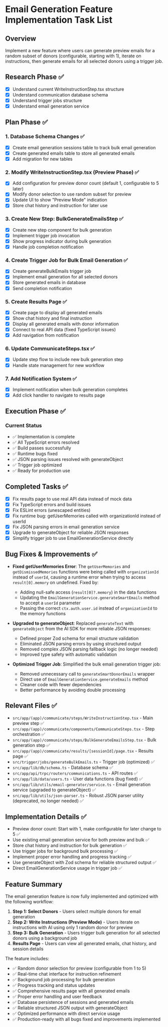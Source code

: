 # Email Generation Feature Implementation Task List

## Overview
Implement a new feature where users can generate preview emails for a random subset of donors (configurable, starting with 1), iterate on instructions, then generate emails for all selected donors using a trigger job.

## Research Phase ✅
- [x] Understand current WriteInstructionStep.tsx structure
- [x] Understand communication database schema
- [x] Understand trigger jobs structure
- [x] Understand email generation service

## Plan Phase ✅

### 1. Database Schema Changes ✅
- [x] Create email generation sessions table to track bulk email generation
- [x] Create generated emails table to store all generated emails
- [x] Add migration for new tables

### 2. Modify WriteInstructionStep.tsx (Preview Phase) ✅
- [x] Add configuration for preview donor count (default 1, configurable to 5 later)
- [x] Modify donor selection to use random subset for preview
- [x] Update UI to show "Preview Mode" indication
- [x] Store chat history and instruction for later use

### 3. Create New Step: BulkGenerateEmailsStep ✅
- [x] Create new step component for bulk generation
- [x] Implement trigger job invocation
- [x] Show progress indicator during bulk generation
- [x] Handle job completion notification

### 4. Create Trigger Job for Bulk Email Generation ✅
- [x] Create generateBulkEmails trigger job
- [x] Implement email generation for all selected donors
- [x] Store generated emails in database
- [x] Send completion notification

### 5. Create Results Page ✅
- [x] Create page to display all generated emails
- [x] Show chat history and final instruction
- [x] Display all generated emails with donor information
- [x] Connect to real API data (fixed TypeScript issues)
- [x] Add navigation from notification

### 6. Update CommunicateSteps.tsx ✅
- [x] Update step flow to include new bulk generation step
- [x] Handle state management for new workflow

### 7. Add Notification System ✅
- [x] Implement notification when bulk generation completes
- [x] Add click handler to navigate to results page

## Execution Phase ✅

### Current Status
- ✅ Implementation is complete
- ✅ All TypeScript errors resolved
- ✅ Build passes successfully
- ✅ Runtime bugs fixed
- ✅ JSON parsing issues resolved with generateObject
- ✅ Trigger job optimized
- ✅ Ready for production use

## Completed Tasks ✅
- [x] Fix results page to use real API data instead of mock data
- [x] Fix TypeScript errors and build issues
- [x] Fix ESLint errors (unescaped entities)
- [x] Fix runtime bug: getUserMemories called with organizationId instead of userId
- [x] Fix JSON parsing errors in email generation service
- [x] Upgrade to generateObject for reliable JSON responses
- [x] Simplify trigger job to use EmailGenerationService directly

## Bug Fixes & Improvements ✅
- **Fixed getUserMemories Error**: The `getUserMemories` and `getDismissedMemories` functions were being called with `organizationId` instead of `userId`, causing a runtime error when trying to access `result[0].memory` on undefined. Fixed by:
  - Adding null-safe access (`result[0]?.memory`) in the data functions
  - Updating the `EmailGenerationService.generateSmartEmails` method to accept a `userId` parameter
  - Passing the correct `ctx.auth.user.id` instead of `organizationId` to the memory functions

- **Upgraded to generateObject**: Replaced `generateText` with `generateObject` from the AI SDK for more reliable JSON responses:
  - Defined proper Zod schema for email structure validation
  - Eliminated JSON parsing errors by using structured output
  - Removed complex JSON parsing fallback logic (no longer needed)
  - Improved type safety with automatic validation

- **Optimized Trigger Job**: Simplified the bulk email generation trigger job:
  - Removed unnecessary call to `generateSmartDonorEmails` wrapper
  - Direct use of `EmailGenerationService.generateEmails` method
  - Cleaner code with fewer dependencies
  - Better performance by avoiding double processing

## Relevant Files ✅
- `src/app/(app)/communicate/steps/WriteInstructionStep.tsx` - Main preview step ✅
- `src/app/(app)/communicate/components/CommunicateSteps.tsx` - Step orchestration ✅
- `src/app/(app)/communicate/steps/BulkGenerateEmailsStep.tsx` - Bulk generation step ✅
- `src/app/(app)/communicate/results/[sessionId]/page.tsx` - Results page ✅
- `src/trigger/jobs/generateBulkEmails.ts` - Trigger job (optimized) ✅
- `src/app/lib/db/schema.ts` - Database schema ✅
- `src/app/api/trpc/routers/communications.ts` - API routes ✅
- `src/app/lib/data/users.ts` - User data functions (bug fixed) ✅
- `src/app/lib/utils/email-generator/service.ts` - Email generation service (upgraded to generateObject) ✅
- `src/app/lib/utils/json-parser.ts` - Robust JSON parser utility (deprecated, no longer needed) ✅

## Implementation Details ✅
- Preview donor count: Start with 1, make configurable for later change to 5 ✅
- Use existing email generation service for both preview and bulk ✅
- Store chat history and instruction for bulk generation ✅
- Use trigger jobs for background bulk processing ✅
- Implement proper error handling and progress tracking ✅
- Use generateObject with Zod schema for reliable structured output ✅
- Direct EmailGenerationService usage in trigger job ✅

## Feature Summary
The email generation feature is now fully implemented and optimized with the following workflow:

1. **Step 1: Select Donors** - Users select multiple donors for email generation
2. **Step 2: Write Instructions (Preview Mode)** - Users iterate on instructions with AI using only 1 random donor for preview
3. **Step 3: Bulk Generation** - Users trigger bulk generation for all selected donors using a background job
4. **Results Page** - Users can view all generated emails, chat history, and session details

The feature includes:
- ✅ Random donor selection for preview (configurable from 1 to 5)
- ✅ Real-time chat interface for instruction refinement
- ✅ Background job processing for bulk generation
- ✅ Progress tracking and status updates
- ✅ Comprehensive results page with all generated emails
- ✅ Proper error handling and user feedback
- ✅ Database persistence of sessions and generated emails
- ✅ Reliable structured JSON output with generateObject
- ✅ Optimized performance with direct service usage
- ✅ Production-ready with all bugs fixed and improvements implemented 